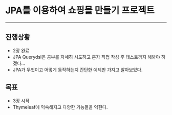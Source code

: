 # JPA를 이용하여 쇼핑몰 만들기 프로젝트
---

## 진행상황

+ 2장 완료
+ JPA Querydsl은 공부를 자세히 시도하고 혼자 직접 작성 후 테스트까지 해봐야 하겠다...
+ JPA가 무엇이고 어떻게 동작하는지 간단한 예제만 가지고 알아보았다.

## 목표

+ 3장 시작
+ Thymeleaf에 익숙해지고 다양한 기능들을 익힌다.
